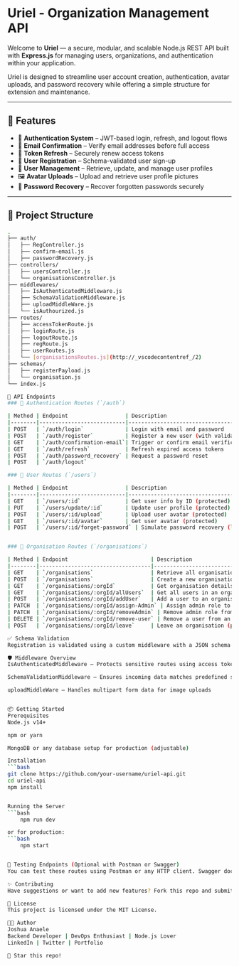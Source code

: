 # Uriel - Organization Management API

Welcome to **Uriel** — a secure, modular, and scalable Node.js REST API built with **Express.js** for managing users, organizations, and authentication within your application.

Uriel is designed to streamline user account creation, authentication, avatar uploads, and password recovery while offering a simple structure for extension and maintenance.

---

## 🚀 Features

- 🔐 **Authentication System** – JWT-based login, refresh, and logout flows
- 📧 **Email Confirmation** – Verify email addresses before full access
- 🔁 **Token Refresh** – Securely renew access tokens
- 🧾 **User Registration** – Schema-validated user sign-up
- 🙍 **User Management** – Retrieve, update, and manage user profiles
- 🖼️ **Avatar Uploads** – Upload and retrieve user profile pictures
- 🔑 **Password Recovery** – Recover forgotten passwords securely

---

## 📁 Project Structure

```bash
.
├── auth/
│   ├── RegController.js
│   ├── confirm-email.js
│   ├── passwordRecovery.js
├── controllers/
│   ├── usersController.js
│   └── organisationsController.js
├── middlewares/
│   ├── IsAuthenticatedMiddleware.js
│   ├── SchemaValidationMiddleware.js
│   ├── uploadMiddleWare.js
│   └── isAuthourized.js
├── routes/
│   ├── accessTokenRoute.js
│   ├── loginRoute.js
│   ├── logoutRoute.js
│   ├── regRoute.js
│   ├── userRoutes.js
│   └── [organisationsRoutes.js](http://_vscodecontentref_/2)
├── schemas/
│   ├── registerPayload.js
│   └── organisation.js
└── index.js

🔌 API Endpoints
### 🧾 Authentication Routes (`/auth`)

| Method | Endpoint                  | Description                              |
|--------|---------------------------|------------------------------------------|
| POST   | `/auth/login`             | Login with email and password            |
| POST   | `/auth/register`          | Register a new user (with validation)    |
| GET    | `/auth/confirmation-email`| Trigger or confirm email verification    |
| GET    | `/auth/refresh`           | Refresh expired access tokens            |
| POST   | `/auth/password_recovery` | Request a password reset                 |
| POST   | `/auth/logout`

### 👤 User Routes (`/users`)

| Method | Endpoint                  | Description                              |
|--------|---------------------------|------------------------------------------|
| GET    | `/users/:id`              | Get user info by ID (protected)          |
| PUT    | `/users/update/:id`       | Update user profile (protected)          |
| POST   | `/users/:id/upload`       | Upload user avatar (protected)           |
| GET    | `/users/:id/avatar`       | Get user avatar (protected)              |
| POST   | `/users/:id/forget-password` | Simulate password recovery (logs a message) |


### 🏢 Organisation Routes (`/organisations`)

| Method | Endpoint                          | Description                                      |
|--------|-----------------------------------|--------------------------------------------------|
| GET    | `/organisations`                  | Retrieve all organisations (protected)          |
| POST   | `/organisations`                  | Create a new organisation (protected)           |
| GET    | `/organisations/:orgId`           | Get organisation details by ID (protected)      |
| GET    | `/organisations/:orgId/allUsers`  | Get all users in an organisation (admin/owner)  |
| POST   | `/organisations/:orgId/addUser`   | Add a user to an organisation (admin/owner)     |
| PATCH  | `/organisations/:orgId/assign-Admin` | Assign admin role to a user (owner only)       |
| PATCH  | `/organisations/:orgId/removeAdmin` | Remove admin role from a user (owner only)     |
| DELETE | `/organisations/:orgId/remove-user` | Remove a user from an organisation (admin/owner) |
| POST   | `/organisations/:orgId/leave`     | Leave an organisation (protected)               |

✅ Schema Validation
Registration is validated using a custom middleware with a JSON schema located in schemas/registerPayload.js.

🛡️ Middleware Overview
IsAuthenticatedMiddleware – Protects sensitive routes using access tokens

SchemaValidationMiddleware – Ensures incoming data matches predefined schemas

uploadMiddleWare – Handles multipart form data for image uploads


📦 Getting Started
Prerequisites
Node.js v14+

npm or yarn

MongoDB or any database setup for production (adjustable)

Installation
```bash
git clone https://github.com/your-username/uriel-api.git
cd uriel-api
npm install


Running the Server
```bash
    npm run dev

or for production:
```bash
    npm start


🧪 Testing Endpoints (Optional with Postman or Swagger)
You can test these routes using Postman or any HTTP client. Swagger documentation coming soon!

✨ Contributing
Have suggestions or want to add new features? Fork this repo and submit a pull request!

📜 License
This project is licensed under the MIT License.

👨‍💻 Author
Joshua Anaele
Backend Developer | DevOps Enthusiast | Node.js Lover
LinkedIn | Twitter | Portfolio

🌟 Star this repo!
